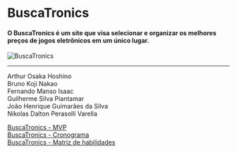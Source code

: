 # BuscaTronics

#### O BuscaTronics é um site que visa selecionar e organizar os melhores preços de jogos eletrônicos em um único lugar.

![BuscaTronics](https://github.com/UNIVEM-BCC-BSI/buscatronics/assets/99358471/0e7e8daa-e77f-42b4-bfb6-63be57d2c726) <br/>

----------------------------------------------------------------------------------------

Arthur Osaka Hoshino <br />
Bruno Koji Nakao <br />
Fernando Manso Isaac <br />
Guilherme Silva Piantamar <br />
João Henrique Guimarães da Silva <br />
Nikolas Dalton Perasolli Varella <br />

[BuscaTronics - MVP](https://github.com/UNIVEM-BCC-BSI/buscatronics/files/13335000/MVP.BuscaTronics.odp) <br />
[BuscaTronics - Cronograma](https://github.com/UNIVEM-BCC-BSI/buscatronics/files/13335008/BuscaTronics.-.Cronograma.xlsx) <br />
[BuscaTronics - Matriz de habilidades](https://github.com/UNIVEM-BCC-BSI/buscatronics/files/13335009/BuscaTronics.-.Matriz.de.habilidades.xlsx) <br />

